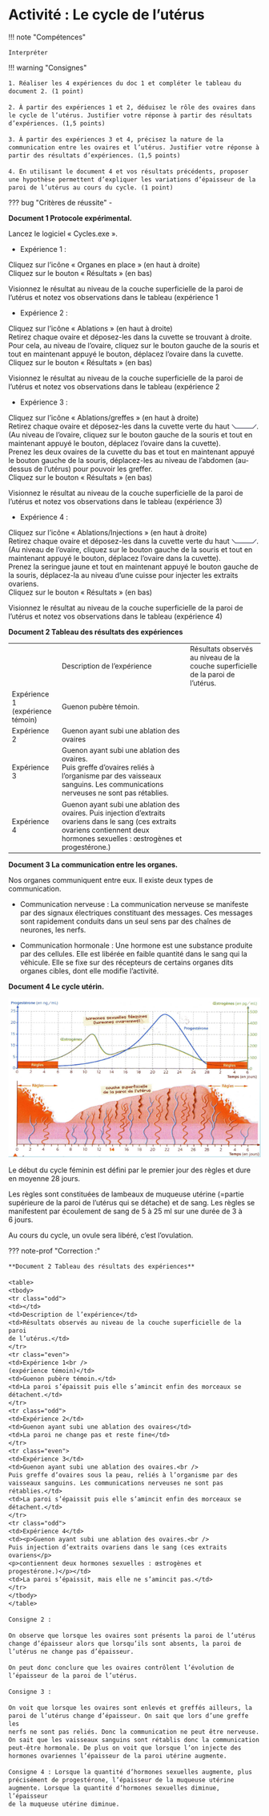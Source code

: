 # Activité : Le cycle de l’utérus

!!! note "Compétences"

    Interpréter 

!!! warning "Consignes"

    1. Réaliser les 4 expériences du doc 1 et compléter le tableau du document 2. (1 point)

    2. À partir des expériences 1 et 2, déduisez le rôle des ovaires dans le cycle de l’utérus. Justifier votre réponse à partir des résultats d’expériences. (1,5 points)

    3. À partir des expériences 3 et 4, précisez la nature de la communication entre les ovaires et l’utérus. Justifier votre réponse à partir des résultats d’expériences. (1,5 points)

    4. En utilisant le document 4 et vos résultats précédents, proposer une hypothèse permettent d’expliquer les variations d’épaisseur de la paroi de l’utérus au cours du cycle. (1 point)
    
??? bug "Critères de réussite"
    - 



**Document 1 Protocole expérimental.**

Lancez le logiciel « Cycles.exe ».

- Expérience 1 :

Cliquez sur l’icône « Organes en place » (en haut à droite)  
Cliquez sur le bouton « Résultats » (en bas)

Visionnez le résultat au niveau de la couche superficielle de la paroi de l’utérus et notez vos observations dans le tableau (expérience 1

- Expérience 2 :

Cliquez sur l’icône « Ablations » (en haut à droite)  
Retirez chaque ovaire et déposez-les dans la cuvette se trouvant à droite. Pour cela, au niveau de l’ovaire, cliquez sur le bouton gauche de la souris et tout en maintenant appuyé le bouton, déplacez l’ovaire dans la cuvette.  
Cliquez sur le bouton « Résultats » (en bas)

Visionnez le résultat au niveau de la couche superficielle de la paroi de l’utérus et notez vos observations dans le tableau (expérience 2

- Expérience 3 :

Cliquez sur l’icône « Ablations/greffes » (en haut à droite)  
Retirez chaque ovaire et déposez-les dans la cuvette verte du haut ![](Pictures/iconeCuvette.gif). (Au niveau de l’ovaire, cliquez sur le bouton gauche de la souris et tout en maintenant appuyé le bouton, déplacez l’ovaire dans la cuvette).  
Prenez les deux ovaires de la cuvette du bas et tout en maintenant appuyé le bouton gauche de la souris, déplacez-les au niveau de l’abdomen (au-dessus de l’utérus) pour pouvoir les greffer.  
Cliquez sur le bouton « Résultats » (en bas)

Visionnez le résultat au niveau de la couche superficielle de la paroi de l’utérus et notez vos observations dans le tableau (expérience 3)

- Expérience 4 :

Cliquez sur l’icône « Ablations/Injections » (en haut à droite)  
Retirez chaque ovaire et déposez-les dans la cuvette verte du haut ![](Pictures/iconeCuvette.gif). (Au niveau de l’ovaire, cliquez sur le bouton gauche de la souris et tout en maintenant appuyé le bouton, déplacez l’ovaire dans la cuvette).  
Prenez la seringue jaune et tout en maintenant appuyé le bouton gauche de la souris, déplacez-la au niveau d’une cuisse pour injecter les extraits ovariens.  
Cliquez sur le bouton « Résultats » (en bas)

Visionnez le résultat au niveau de la couche superficielle de la paroi de l’utérus et notez vos observations dans le tableau (expérience 4) 

**Document 2 Tableau des résultats des expériences**

<table>
<tbody>
<tr class="odd">
<td></td>
<td>Description de l’expérience</td>
<td>Résultats observés au niveau de la couche superficielle de la paroi
de l’utérus.</td>
</tr>
<tr class="even">
<td>Expérience 1<br />
(expérience témoin)</td>
<td>Guenon pubère témoin.</td>
<td></td>
</tr>
<tr class="odd">
<td>Expérience 2</td>
<td>Guenon ayant subi une ablation des ovaires</td>
<td></td>
</tr>
<tr class="even">
<td>Expérience 3</td>
<td>Guenon ayant subi une ablation des ovaires.<br />
Puis greffe d’ovaires reliés à l’organisme par des vaisseaux sanguins.
Les communications nerveuses ne sont pas rétablies.</td>
<td></td>
</tr>
<tr class="odd">
<td>Expérience 4</td>
<td>Guenon ayant subi une ablation des ovaires. Puis injection
d’extraits ovariens dans le sang (ces extraits ovariens contiennent deux
hormones sexuelles : œstrogènes et progestérone.)</td>
<td></td>
</tr>
</tbody>
</table>

**Document 3 La communication entre les organes.**

Nos organes communiquent entre eux. Il existe deux types de communication.

- Communication nerveuse : La communication nerveuse se manifeste par des signaux électriques constituant des messages. Ces messages sont rapidement conduits dans un seul sens par des chaînes de neurones, les nerfs.

- Communication hormonale : Une hormone est une substance produite par des cellules. Elle est libérée en faible quantité dans le sang qui la véhicule. Elle se fixe sur des récepteurs de certains organes dits organes cibles, dont elle modifie l’activité.

**Document 4 Le cycle utérin.**

![](Pictures/graphCycleUterin.png)

Le début du cycle féminin est défini par le premier jour des règles et dure en moyenne 28 jours.

Les règles sont constituées de lambeaux de muqueuse utérine (=partie supérieure de la paroi de l’utérus qui se détache) et de sang. Les règles se manifestent par écoulement de sang de 5 à 25 ml sur une durée de 3 à 6 jours.

Au cours du cycle, un ovule sera libéré, c’est l’ovulation.

??? note-prof "Correction :"

    **Document 2 Tableau des résultats des expériences**

    <table>
    <tbody>
    <tr class="odd">
    <td></td>
    <td>Description de l’expérience</td>
    <td>Résultats observés au niveau de la couche superficielle de la paroi
    de l’utérus.</td>
    </tr>
    <tr class="even">
    <td>Expérience 1<br />
    (expérience témoin)</td>
    <td>Guenon pubère témoin.</td>
    <td>La paroi s’épaissit puis elle s’amincit enfin des morceaux se
    détachent.</td>
    </tr>
    <tr class="odd">
    <td>Expérience 2</td>
    <td>Guenon ayant subi une ablation des ovaires</td>
    <td>La paroi ne change pas et reste fine</td>
    </tr>
    <tr class="even">
    <td>Expérience 3</td>
    <td>Guenon ayant subi une ablation des ovaires.<br />
    Puis greffe d’ovaires sous la peau, reliés à l’organisme par des
    vaisseaux sanguins. Les communications nerveuses ne sont pas
    rétablies.</td>
    <td>La paroi s’épaissit puis elle s’amincit enfin des morceaux se
    détachent.</td>
    </tr>
    <tr class="odd">
    <td>Expérience 4</td>
    <td><p>Guenon ayant subi une ablation des ovaires.<br />
    Puis injection d’extraits ovariens dans le sang (ces extraits
    ovariens</p>
    <p>contiennent deux hormones sexuelles : œstrogènes et
    progestérone.)</p></td>
    <td>La paroi s’épaissit, mais elle ne s’amincit pas.</td>
    </tr>
    </tbody>
    </table>

    Consigne 2 :

    On observe que lorsque les ovaires sont présents la paroi de l’utérus
    change d’épaisseur alors que lorsqu’ils sont absents, la paroi de
    l’utérus ne change pas d’épaisseur.

    On peut donc conclure que les ovaires contrôlent l’évolution de
    l’épaisseur de la paroi de l’utérus.

    Consigne 3 :

    On voit que lorsque les ovaires sont enlevés et greffés ailleurs, la
    paroi de l’utérus change d’épaisseur. On sait que lors d’une greffe les
    nerfs ne sont pas reliés. Donc la communication ne peut être nerveuse.
    On sait que les vaisseaux sanguins sont rétablis donc la communication
    peut-être hormonale. De plus on voit que lorsque l’on injecte des
    hormones ovariennes l’épaisseur de la paroi utérine augmente.

    Consigne 4 : Lorsque la quantité d’hormones sexuelles augmente, plus
    précisément de progestérone, l’épaisseur de la muqueuse utérine
    augmente. Lorsque la quantité d’hormones sexuelles diminue, l’épaisseur
    de la muqueuse utérine diminue.

